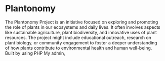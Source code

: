 # Plantonomy
The Plantonomy Project is an initiative focused on exploring and promoting the role of plants in our ecosystems and daily lives. It often involves aspects like sustainable agriculture, plant biodiversity, and innovative uses of plant resources. The project might include educational outreach, research on plant biology, or community engagement to foster a deeper understanding of how plants contribute to environmental health and human well-being.
Built by using PHP My admin,
